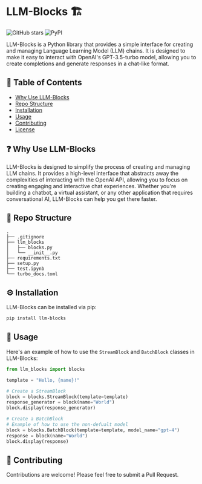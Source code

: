 # LLM-Blocks :building_construction:

![GitHub stars](https://img.shields.io/github/stars/voynow/llm-blocks?style=social) ![PyPI](https://img.shields.io/pypi/v/llm-blocks)

LLM-Blocks is a Python library that provides a simple interface for creating and managing Language Learning Model (LLM) chains. It is designed to make it easy to interact with OpenAI's GPT-3.5-turbo model, allowing you to create completions and generate responses in a chat-like format.

## :book: Table of Contents

- [Why Use LLM-Blocks](#why-use-llm-blocks)
- [Repo Structure](#repo-structure)
- [Installation](#installation)
- [Usage](#usage)
- [Contributing](#contributing)
- [License](#license)

## :question: Why Use LLM-Blocks

LLM-Blocks is designed to simplify the process of creating and managing LLM chains. It provides a high-level interface that abstracts away the complexities of interacting with the OpenAI API, allowing you to focus on creating engaging and interactive chat experiences. Whether you're building a chatbot, a virtual assistant, or any other application that requires conversational AI, LLM-Blocks can help you get there faster.

## :deciduous_tree: Repo Structure

```
.
├── .gitignore
├── llm_blocks
│   ├── blocks.py
│   └── __init__.py
├── requirements.txt
├── setup.py
├── test.ipynb
└── turbo_docs.toml
```

## :gear: Installation

LLM-Blocks can be installed via pip:

```bash
pip install llm-blocks
```

## :rocket: Usage

Here's an example of how to use the `StreamBlock` and `BatchBlock` classes in LLM-Blocks:

```python
from llm_blocks import blocks

template = "Hello, {name}!"

# Create a StreamBlock
block = blocks.StreamBlock(template=template)
response_generator = block(name="World")
block.display(response_generator)

# Create a BatchBlock
# Example of how to use the non-defualt model
block = blocks.BatchBlock(template=template, model_name="gpt-4")
response = block(name="World")
block.display(response)
```

## :handshake: Contributing

Contributions are welcome! Please feel free to submit a Pull Request.
